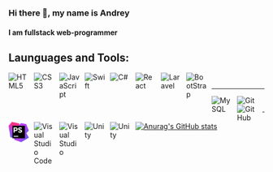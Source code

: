 ### Hi there 👋, my name is Andrey
#### I am fullstack web-programmer
## Launguages and Tools:     
<img align="left" alt="HTML5" width="40px" src="https://cdn.jsdelivr.net/gh/devicons/devicon/icons/html5/html5-original.svg" style="padding-right:10px;" />
<img align="left" alt="CSS3" width="40px" src="https://cdn.jsdelivr.net/gh/devicons/devicon/icons/css3/css3-original.svg" style="padding-right:10px;" />
<img align="left" alt="JavaScript" width="40px" src="https://cdn.jsdelivr.net/gh/devicons/devicon/icons/javascript/javascript-original.svg" style="padding-right:10px;" />
<img align="left" alt="Swift" width="40px" src="https://cdn.jsdelivr.net/gh/devicons/devicon/icons/swift/swift-original.svg" style="padding-right:10px;"/>
<img align="left" alt="C#" width="40px" src="https://cdn.jsdelivr.net/gh/devicons/devicon/icons/csharp/csharp-original.svg" style="padding-right:10px;" />
<img align="left" alt="React" width="40px" src="https://cdn.jsdelivr.net/gh/devicons/devicon/icons/react/react-original.svg" style="padding-right:10px;" />
<img align="left" alt="Laravel" width="40px" src="https://cdn.jsdelivr.net/gh/devicons/devicon/icons/laravel/laravel-plain.svg" style="padding-right:10px;" />
<img align="left" alt="BootStrap" width="40px" src="https://cdn.jsdelivr.net/gh/devicons/devicon/icons/bootstrap/bootstrap-original-wordmark.svg" style="padding-right:10px;" />
<br>
<hr><img align="left" alt="MySQL" width="40px" src="https://cdn.jsdelivr.net/gh/devicons/devicon/icons/mysql/mysql-original.svg" style="padding-right:10px;" />
<img align="left" alt="Git" width="40px" src="https://cdn.jsdelivr.net/gh/devicons/devicon/icons/git/git-original.svg" style="padding-right:10px;" />
<img align="left" alt="GitHub" width="40px" src="https://user-images.githubusercontent.com/3369400/139447912-e0f43f33-6d9f-45f8-be46-2df5bbc91289.png" style="padding-right:10px;" />
<img align="left" alt="PhpStorm" width="40px" src="phpstorm.png" style="padding-right:10px;" />
<img align="left" alt="Visual Studio Code" width="40px" src="https://cdn.jsdelivr.net/gh/devicons/devicon/icons/vscode/vscode-original.svg" style="padding-right:10px;" />
<img align="left" alt="Visual Studio" width="40px" src="https://cdn.jsdelivr.net/gh/devicons/devicon/icons/visualstudio/visualstudio-plain.svg" style="padding-right:10px;" />          
<img align="left" alt="Unity" width="40px" src="https://cdn.jsdelivr.net/gh/devicons/devicon/icons/unity/unity-original.svg" style="padding-right:10px;"/>
<img align="left" alt="Unity" width="40px" src="https://cdn.jsdelivr.net/gh/devicons/devicon/icons/xcode/xcode-plain.svg" style="padding-right:10px;"/>


<br>
<hr>

[![Anurag's GitHub stats](https://github-readme-stats.vercel.app/api?username=almasz243&show_icons=true&theme=tokyonight)](https://github.com/anuraghazra/github-readme-stats)
